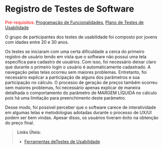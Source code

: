 # Registro de Testes de Software

<span style="color:red">Pré-requisitos: <a href="7-Programação de Funcionalidades.md"> Programação de Funcionalidades</a></span>, <a href="10-Plano de Testes de Usabilidade.md"> Plano de Testes de Usabilidade</a>

O grupo de participantes dos testes de usabilidade foi composto por jovens com idades entre 20 e 30 anos.

Os testes se iniciaram com uma certa dificuldade a cerca do primeiro registro de usuário tendo em vista que o software não possui uma tela específica para cadastro de usuários. Com isso, foi necessário deixar claro que durante o primeiro login o usuário é automaticamente cadastrado.
A navegação pelas telas ocorreu sem maiores problemas. Entretanto, foi necessário explicar a participação de alguns dos parâmetros e sua participação no cálculo.
O processo de geração de preços também ocorreu sem maiores problemas, foi necessário apenas explicar de maneira detalhada o comportamento do parâmetro de MARGEM LÍQUIDA no cálculo pois há uma limitação para preenchimento deste parâmetro.

Desse modo, foi possível perceber que o software carece de interatividade em algumas telas e metodologias adotadas durante o processo de UX/UI podem ser bem vindas. Apesar disso, os usuários tiveram êxito na obtenção do preço final. 


> **Links Úteis**:
> - [Ferramentas deTestes de Usabilidade](https://www.usability.gov/how-to-and-tools/resources/templates.html)
